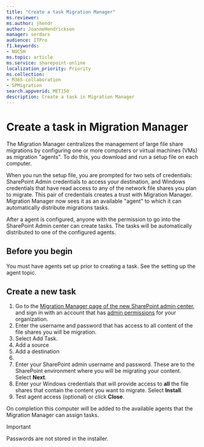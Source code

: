 ```yaml
---
title: "Create a task Migration Manager"
ms.reviewer: 
ms.author: jhendr
author: JoanneHendrickson
manager: serdars
audience: ITPro
f1.keywords:
- NOCSH
ms.topic: article
ms.service: sharepoint-online
localization_priority: Priority
ms.collection: 
- M365-collaboration
- SPMigration
search.appverid: MET150
description: Create a task in Migration Manager
---
```


# Create a task in Migration Manager

The Migration Manager centralizes the management of large file share migrations by configuring one or more computers or virtual machines (VMs) as migration "agents". To do this, you download and run a setup file on each computer.  

When you run the setup file, you are prompted for two sets of credentials: SharePoint Admin credentials to access your destination, and Windows credentials that have read access to any of the network file shares you plan to migrate. This pair of credentials creates a trust with Migration Manager. Migration Manager now sees it as an available "agent" to which it can automatically distribute migrations tasks.

After a agent is configured, anyone with the permission to go into the SharePoint Admin center can create tasks. The tasks will be automatically distributed to one of the configured agents.


## Before you begin
 
You must have agents set up prior to creating a task. See the setting up the agent topic.





## Create a new task

1. Go to the [Migration Manager page of the new SharePoint admin center](https://admin.microsoft.com/sharepoint?page=migrationCenter&modern), and sign in with an account that has [admin permissions](/sharepoint/sharepoint-admin-role) for your organization.
2. Enter the username and password that has access to all content of the file shares you will be migration.
3. Select Add Task.
4. Add a source
5. Add a destination
6. 
7. Enter your SharePoint admin username and password. These are to the SharePoint environment where you will be migrating your content. Select **Next**.
8. Enter your Windows credentials that will provide access to **all** the file shares that contain the content you want to migrate. Select **Install**.
9. Test agent access (optional) or click **Close**.

On completion this computer will be added to the available agents that the Migration Manager can assign tasks.

>[!Important]
> Passwords are not stored in the installer.

